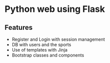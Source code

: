 # Python web using Flask 

## Features
- Register and Login with session management 
- DB with users and the sports 
- Use of templates with Jinja
- Bootstrap classes and components
